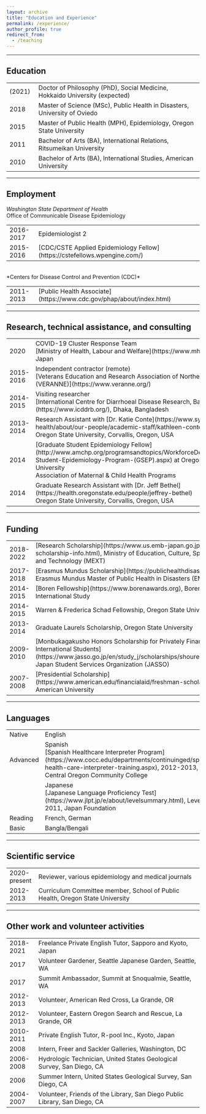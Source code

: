 ```yaml
---
layout: archive
title: "Education and Experience"
permalink: /experience/
author_profile: true
redirect_from:
  - /teaching
---
```


***
## Education
<table cellspacing="0" cellpadding="0">
<colgroup><col width="15%" /><col width="85%" /></colgroup>
<tbody>
<tr>
<td markdown="span">(2021)</td>
<td markdown="span">Doctor of Philosophy (PhD), Social Medicine, Hokkaido University (expected)</td>
</tr>
<tr>
<td markdown="span">2018</td>
<td markdown="span">Master of Science (MSc), Public Health in Disasters, University of Oviedo</td>
</tr>
<tr>
<td markdown="span">2015</td>
<td markdown="span">Master of Public Health (MPH), Epidemiology, Oregon State University</td>
</tr>
<tr>
<td markdown="span">2011</td>
<td markdown="span">Bachelor of Arts (BA), International Relations, Ritsumeikan University</td>
</tr>
<tr>
<td markdown="span">2010</td>
<td markdown="span">Bachelor of Arts (BA), International Studies, American University</td>
</tr>
</tbody>
</table>

***
## Employment
*Washington State Department of Health*<br>
Office of Communicable Disease Epidemiology
<table cellspacing="0" cellpadding="0">
<colgroup><col width="15%" /><col width="85%" /></colgroup>
<tbody>
<tr>
<td markdown="span">2016-2017</td>
<td markdown="span">Epidemiologist 2</td>
</tr>
<tr>
<td markdown="span">2015-2016</td>
<td markdown="span">[CDC/CSTE Applied Epidemiology Fellow](https://cstefellows.wpengine.com/)</td>
</tr>
</tbody>
</table>
<br>
*Centers for Disease Control and Prevention (CDC)*
<table cellspacing="0" cellpadding="0">
<colgroup><col width="15%" /><col width="85%" /></colgroup>
<tbody>
<tr>
<td markdown="span">2011-2013</td>
<td markdown="span">[Public Health Associate](https://www.cdc.gov/phap/about/index.html)</td>
</tr>
</tbody>
</table>

***
## Research, technical assistance, and consulting
<table cellspacing="0" cellpadding="0">
<colgroup><col width="15%" /><col width="85%" /></colgroup>
<tbody>
<tr>
<td markdown="span">2020</td>
<td markdown="span">COVID-19 Cluster Response Team<br>
[Ministry of Health, Labour and Welfare](https://www.mhlw.go.jp/index.html), Tokyo, Japan</td>
</tr>
<tr>
<td markdown="span">2015-2016</td>
<td markdown="span">Independent contractor (remote)<br>
[Veterans Education and Research Association of Northern New England, Inc. (VERANNE)](https://www.veranne.org/)</td>
</tr>
<tr>
<td markdown="span">2014-2015</td>
<td markdown="span">Visiting researcher<br>
[International Centre for Diarrhoeal Disease Research, Bangladesh (icddr,b)](https://www.icddrb.org/), Dhaka, Bangladesh</td>
</tr>
<tr>
<td markdown="span">2013-2014</td>
<td markdown="span">Research Assistant with [Dr. Katie Conte](https://www.sydney.edu.au/medicine-health/about/our-people/academic-staff/kathleen-conte.html)<br>
Oregon State University, Corvallis, Oregon, USA</td>
</tr>
<tr>
<td markdown="span">2014</td>
<td markdown="span">[Graduate Student Epidemiology Fellow](http://www.amchp.org/programsandtopics/WorkforceDevelopment/Pages/Graduate-Student-Epidemiology-Program-(GSEP).aspx) at Oregon Health and Sciences University<br>
Association of Maternal & Child Health Programs</td>
</tr>
<tr>
<td markdown="span">2014</td>
<td markdown="span">Graduate Research Assistant with [Dr. Jeff Bethel](https://health.oregonstate.edu/people/jeffrey-bethel)<br>
Oregon State University, Corvallis, Oregon, USA</td>
</tr>
</tbody>
</table>

***
## Funding
<table cellspacing="0" cellpadding="0">
<colgroup><col width="15%" /><col width="85%" /></colgroup>
<tbody>
<tr>
<td markdown="span">2018-2022</td>
<td markdown="span">[Research Scholarship](https://www.us.emb-japan.go.jp/itpr_en/mext-scholarship-info.html), Ministry of Education, Culture, Sports, Science and Technology (MEXT) </td>
</tr>
<tr>
<td markdown="span">2017-2018</td>
<td markdown="span">[Erasmus Mundus Scholarship](https://publichealthdisasters.eu/), Erasmus Mundus Master of Public Health in Disasters (EMMPHID)</td>
</tr>
<tr>
<td markdown="span">2014-2015</td>
<td markdown="span">[Boren Fellowship](https://www.borenawards.org), Boren Awards for International Study</td>
</tr>
<tr>
<td markdown="span">2014-2015</td>
<td markdown="span">Warren & Frederica Schad Fellowship, Oregon State University</td>
</tr>
<tr>
<td markdown="span">2013-2014</td>
<td markdown="span">Graduate Laurels Scholarship, Oregon State University</td>
</tr>
<tr>
<td markdown="span">2009-2010</td>
<td markdown="span">[Monbukagakusho Honors Scholarship for Privately Financed International Students](https://www.jasso.go.jp/en/study_j/scholarships/shoureihi/about.html), Japan Student Services Organization (JASSO)</td>
</tr>
<tr>
<td markdown="span">2007-2008</td>
<td markdown="span">[Presidential Scholarship](https://www.american.edu/financialaid/freshman-scholarships.cfm), American University</td>
</tr>
</tbody>
</table>

***
## Languages
<table cellspacing="0" cellpadding="0">
<colgroup><col width="15%" /><col width="85%" /></colgroup>
<tbody>
<tr>
<td markdown="span">Native</td>
<td markdown="span">English</td>
</tr>
<tr>
<td markdown="span">Advanced</td>
<td markdown="span">Spanish<br>
[Spanish Healthcare Interpreter Program](https://www.cocc.edu/departments/continuinged/spanish-health-care-interpreter-training.aspx), 2012-2013, Central Oregon Community College</td>
</tr>
<tr>
<td markdown="span"></td>
<td markdown="span">Japanese<br>
[Japanese Language Proficiency Test](https://www.jlpt.jp/e/about/levelsummary.html), Level N1, 2011, Japan Foundation</td>
</tr>
<tr>
<td markdown="span">Reading</td>
<td markdown="span">French, German</td>
</tr>
<tr>
<td markdown="span">Basic</td>
<td markdown="span">Bangla/Bengali</td>
</tr>
</tbody>
</table>

***
## Scientific service
<table cellspacing="0" cellpadding="0">
<colgroup><col width="15%" /><col width="85%" /></colgroup>
<tbody>
<tr>
<td markdown="span">2020-present</td>
<td markdown="span">Reviewer, various epidemiology and medical journals</td>
</tr>
<tr>
<td markdown="span">2012-2013</td>
<td markdown="span">Curriculum Committee member, School of Public Health, Oregon State University</td>
</tr>
</tbody>
</table>

***
## Other work and volunteer activities
<table cellspacing="0" cellpadding="0">
<colgroup><col width="15%" /><col width="85%" /></colgroup>
<tbody>
<tr>
<td markdown="span">2018-2021</td>
<td markdown="span">Freelance Private English Tutor, Sapporo and Kyoto, Japan</td>
</tr>
<tr>
<td markdown="span">2017</td>
<td markdown="span">Volunteer Gardener, Seattle Japanese Garden, Seattle, WA</td>
</tr>
<tr>
<td markdown="span">2017</td>
<td markdown="span">Summit Ambassador, Summit at Snoqualmie, Seattle, WA</td>
</tr>
<tr>
<td markdown="span">2012-2013</td>
<td markdown="span">Volunteer, American Red Cross, La Grande, OR</td>
</tr>
<tr>
<td markdown="span">2012-2013</td>
<td markdown="span">Volunteer, Eastern Oregon Search and Rescue, La Grande, OR</td>
</tr>
<tr>
<td markdown="span">2010-2011</td>
<td markdown="span">Private English Tutor, R-pool Inc., Kyoto, Japan</td>
</tr>
<tr>
<td markdown="span">2008</td>
<td markdown="span">Intern, Freer and Sackler Galleries, Washington, DC</td>
</tr>
<tr>
<td markdown="span">2006-2008</td>
<td markdown="span">Hydrologic Technician, United States Geological Survey, San Diego, CA</td>
</tr>
<tr>
<td markdown="span">2006</td>
<td markdown="span">Summer Intern, United States Geological Survey, San Diego, CA</td>
</tr>
<tr>
<td markdown="span">2004-2007</td>
<td markdown="span">Volunteer, Friends of the Library, San Diego Public Library, San Diego, CA</td>
</tr>
</tbody>
</table>
